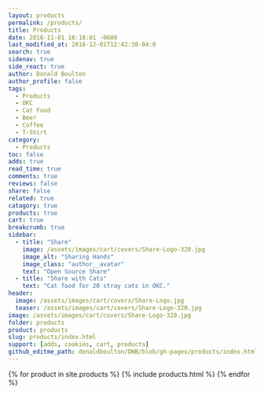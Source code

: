 ```yaml
---
layout: products
permalink: /products/
title: Products
date: 2018-11-01 16:18:01 -0600
last_modified_at: 2018-12-01T12:42:38-04:0
search: true
sidenav: true
side_react: true
author: Donald Boulton
author_profile: false
tags:
  - Products
  - OKC
  - Cat Food
  - Beer
  - Coffee
  - T-Shirt
category:
  - Products
toc: false
adds: true
read_time: true
comments: true
reviews: false
share: false
related: true
catagory: true
products: true
cart: true
breakcrumb: true
sidebar:
  - title: "Share"
    image: /assets/images/cart/covers/Share-Logo-320.jpg
    image_alt: "Sharing Hands"
    image_class: "author__avatar"
    text: "Open Source Share"
  - title: "Share with Cats"
    text: "Cat food for 20 stray cats in OKC."
header:
  image: /assets/images/cart/covers/Share-Logo.jpg 
  teaser: /assets/images/cart/covers/Share-Logo-320.jpg 
image: /assets/images/cart/covers/Share-Logo-320.jpg  
folder: products
product: products
slug: products/index.html
support: [adds, cookies, cart, products]
github_editme_path: donaldboulton/DWB/blob/gh-pages/products/index.html
---
```


{% for product in site.products %}
  {% include products.html %}
{% endfor %}
